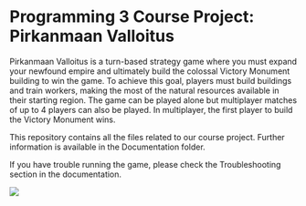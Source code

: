 # Programming 3 Course Project: Pirkanmaan Valloitus

Pirkanmaan Valloitus is a turn-based strategy game where you must expand your newfound empire and ultimately build the colossal Victory Monument building to win the game.
To achieve this goal, players must build buildings and train workers, making the most of the natural resources available in their starting region. 
The game can be played alone but multiplayer matches of up to 4 players can also be played. In multiplayer, the first player to build the Victory Monument wins.

This repository contains all the files related to our course project. Further information is available in the Documentation folder.

If you have trouble running the game, please check the Troubleshooting section in the documentation.


![](https://i.imgur.com/wCa06WM.png?raw=true)

